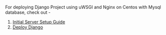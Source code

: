 For deploying Django Project using uWSGI and Nginx on Centos with Mysql database, check out - 
1. [Initial Server Setup Guide](https://codingpaths.com/initial-server-setup/)
2. [Deploy Django](https://codingpaths.com/deploy-django-application-with-uwsgi-and-nginx-on-centos/)